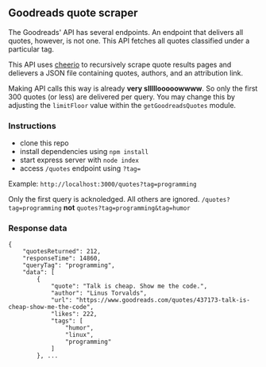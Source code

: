 ## Goodreads quote scraper

The Goodreads' API has several endpoints. An endpoint that delivers all quotes, however, is not one. This API fetches all quotes classified under a particular tag.

This API uses [cheerio](https://cheerio.js.org/) to recursively scrape quote results pages and delievers a JSON file containing quotes, authors, and an attribution link.

Making API calls this way is already **very slllllooooowwww**. So only the first 300 quotes (or less) are delivered per query. You may change this by adjusting the `limitFloor` value within the `getGoodreadsQuotes` module.

### Instructions

- clone this repo
- install dependencies using `npm install`
- start express server with `node index`
- access `/quotes` endpoint using `?tag=`

Example: `http://localhost:3000/quotes?tag=programming`

Only the first query is acknoledged. All others are ignored.
`/quotes?tag=programming` **not** `quotes?tag=programming&tag=humor`

### Response data

```
{
    "quotesReturned": 212,
    "responseTime": 14860,
    "queryTag": "programming",
    "data": [
        {
            "quote": "Talk is cheap. Show me the code.",
            "author": "Linus Torvalds",
            "url": "https://www.goodreads.com/quotes/437173-talk-is-cheap-show-me-the-code",
            "likes": 222,
            "tags": [
                "humor",
                "linux",
                "programming"
            ]
        }, ...

```
